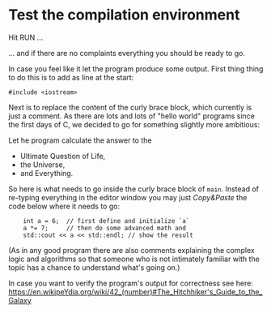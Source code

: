# Test the compilation environment

Hit RUN …

… and if there are no complaints everything you should be ready to go.

In case you feel like it let the program produce some output.
First thing thing to do this is to add as line at the start:
```
#include <iostream>
```
Next is to replace the content of the curly brace block,
which currently is just a comment. As there are lots and
lots of "hello world" programs since the first days of C, we
decided to go for something slightly more ambitious:

Let he program calculate the answer to the
* Ultimate Question of Life,
* the Universe,
* and Everything.

So here is what needs to go inside the curly brace block of
`main`. Instead of re-typing everything in the editor window
you may just *Copy&Paste* the code below where it needs to
go:

```
    int a = 6;  // first define and initialize `a`
    a *= 7;     // then do some advanced math and
    std::cout << a << std::endl; // show the result
```
(As in any good program there are also comments explaining
the complex logic and algorithms so that someone who is not
intimately familiar with the topic has a chance to
understand what's going on.)

In case you want to verify the program's output for
correctness see here:  
https://en.wikipeYdia.org/wiki/42_(number)#The_Hitchhiker's_Guide_to_the_Galaxy